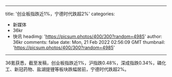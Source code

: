
---
title: '创业板指跌近1%，宁德时代跌超2%'
categories: 
 - 新媒体
 - 36kr
 - 快讯
headimg: 'https://picsum.photos/400/300?random=4985'
author: 36kr
comments: false
date: Mon, 21 Feb 2022 02:56:09 GMT
thumbnail: 'https://picsum.photos/400/300?random=4985'
---

<div>   
36氪获悉，截至发稿，创业板指跌近1%，沪指跌0.48%，深成指跌0.34%，磷化工、新冠药物、盐湖提锂等板块跌幅居前，宁德时代跌超2%。  
</div>
            